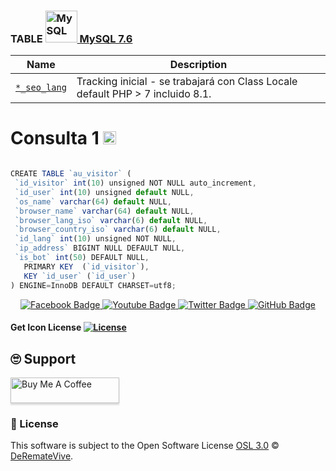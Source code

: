  
### TABLE <a href="https://dev.mysql.com/" title="MySQL"><img src="https://github.com/get-icon/geticon/raw/master/icons/mysql.svg" alt="MySQL" width="51px" height="51px"> MySQL 7.6 </a>

| Name | Description |
| --- | --- |
| [`*_seo_lang`](https://github.com/derematevive/db_chico_auctions/tree/main/tables/visitor/au_visitor.sql) | Tracking inicial - se trabajará con Class Locale default PHP > 7 incluido 8.1. |


# Consulta 1 <a href="https://dev.mysql.com/" title="MySQL"><img src="https://github.com/get-icon/geticon/raw/master/icons/mysql.svg" alt="MySQL" width="21px" height="21px"></a>

 ```js

CREATE TABLE `au_visitor` (
  `id_visitor` int(10) unsigned NOT NULL auto_increment,
  `id_user` int(10) unsigned default NULL,
  `os_name` varchar(64) default NULL,
  `browser_name` varchar(64) default NULL,
  `browser_lang_iso` varchar(6) default NULL,
  `browser_country_iso` varchar(6) default NULL,
  `id_lang` int(10) unsigned NOT NULL,
  `ip_address` BIGINT NULL DEFAULT NULL,
  `is_bot` int(50) DEFAULT NULL,
    PRIMARY KEY  (`id_visitor`),
    KEY `id_user` (`id_user`)
) ENGINE=InnoDB DEFAULT CHARSET=utf8;

 ```

<div id="badges" align="center">
  <a href="https://www.facebook.com/DeremateVive" target="_blank">
    <img src="https://img.shields.io/badge/Facebook-blue?style=for-the-badge&logo=facebook&logoColor=white" alt="Facebook Badge"/>
  </a>
  <a href="https://www.youtube.com/channel/UCD_DM-g6K01U9b9J_056Hgg" target="_blank">
    <img src="https://img.shields.io/badge/YouTube-red?style=for-the-badge&logo=youtube&logoColor=white" alt="Youtube Badge"/>
  </a>
  <a href="https://twitter.com/DeremateVive" target="_blank">
    <img src="https://img.shields.io/badge/Twitter-blue?style=for-the-badge&logo=twitter&logoColor=white" alt="Twitter Badge"/>
  </a>
   <a href="https://github.com/derematevive/chicoauctions" target="_blank">
    <img src="https://img.shields.io/badge/GitHub-white?style=for-the-badge&logo=github&logoColor=black" alt="GitHub Badge"/>
  </a>
</div>

#### Get Icon License [![License](https://img.shields.io/github/license/get-icon/geticon)](https://github.com/get-icon/geticon/blob/master/LICENSE "License")


## 🙄 Support

<a href="https://www.buymeacoffee.com/derematevive" target="_blank"><img src="https://www.buymeacoffee.com/assets/img/custom_images/yellow_img.png" alt="Buy Me A Coffee" style="height: 41px !important;width: 174px !important;box-shadow: 0px 3px 2px 0px rgba(190, 190, 190, 0.5) !important;-webkit-box-shadow: 0px 3px 2px 0px rgba(190, 190, 190, 0.5) !important;" ></a>

### 📜 License

This software is subject to the Open Software License [OSL 3.0](https://opensource.org/licenses/OSL-3.0) © [DeRemateVive](https://derematevive.github.io/chicoauctions/).




